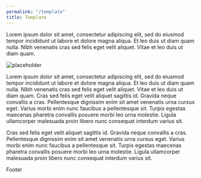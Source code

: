 ```yaml
---
permalink: "/template"
title: Template
---
```

<html>
    <head>
        <meta charset="UTF-8">
        <link rel="stylesheet" href="/assets/css/basic_temp.css">
    </head>
    <body>
        <div class="description">
            <p>Lorem ipsum dolor sit amet, consectetur adipiscing elit, sed do eiusmod tempor 
                incididunt ut labore et dolore magna aliqua. Et leo duis ut diam quam nulla. 
                Nibh venenatis cras sed felis eget velit aliquet. Vitae et leo duis ut diam quam. </p>
        </div>
        <div class="section">
            <div class="image_screenshot">
                <img src="https://i1.wp.com/lanecdr.org/wp-content/uploads/2019/08/placeholder.png?w=1200&ssl=1" alt="placeholder">
            </div>
            <div class="functionality">
                <p>
                    Lorem ipsum dolor sit amet, consectetur adipiscing elit, sed do eiusmod tempor 
                    incididunt ut labore et dolore magna aliqua. Et leo duis ut diam quam nulla. 
                    Nibh venenatis cras sed felis eget velit aliquet. Vitae et leo duis ut diam quam. 
                    Cras sed felis eget velit aliquet sagittis id. Gravida neque convallis a cras. 
                    Pellentesque dignissim enim sit amet venenatis urna cursus eget. Varius morbi 
                    enim nunc faucibus a pellentesque sit. Turpis egestas maecenas pharetra convallis 
                    posuere morbi leo urna molestie. Ligula ullamcorper malesuada proin libero nunc 
                    consequat interdum varius sit.
                </p>
            </div>
        </div>
        <div class="content_specs">
            <p>Cras sed felis eget velit aliquet sagittis id. Gravida neque convallis a cras. 
                Pellentesque dignissim enim sit amet venenatis urna cursus eget. Varius morbi 
                enim nunc faucibus a pellentesque sit. Turpis egestas maecenas pharetra convallis 
                posuere morbi leo urna molestie. Ligula ullamcorper malesuada proin libero nunc 
                consequat interdum varius sit.</p>
        </div>
        <div class="footer">
            <p>
                Footer
            </p>
        </div>
    </body>
</html>